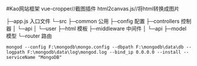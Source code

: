 #Kao网站框架
vue-cropper//截图插件
html2canvas.js//将html转换成图片

├─app.js 入口文件
└─src
    ├─common 公用
    ├─config 配置
    ├─controllers 控制器
    │  └─api
    │      └─user
    ├─html 模板
    ├─middleware 中间件
    │  └─api
    ├─model 模型
    └─router 路由


    mongod --config F:\mongodb\mongo.config --dbpath F:\mongodb\data\db --logpath F:\mongodb\data\log\mongod.log --bind_ip 0.0.0.0 --install --serviceName "MongoDB"
